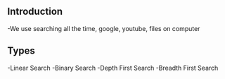 ## Introduction
-We use searching all the time, google, youtube, files on computer

## Types
-Linear Search
-Binary Search
-Depth First Search
-Breadth First Search